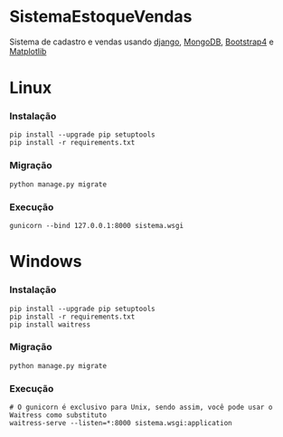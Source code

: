 # SistemaEstoqueVendas

Sistema de cadastro e vendas usando [django](https://www.djangoproject.com/), [MongoDB](https://www.mongodb.com/), [Bootstrap4](https://getbootstrap.com/) e [Matplotlib](https://matplotlib.org/)

# Linux
### Instalação

```shell
pip install --upgrade pip setuptools
pip install -r requirements.txt
```

### Migração

```shel
python manage.py migrate
```

### Execução

```shel
gunicorn --bind 127.0.0.1:8000 sistema.wsgi
```

# Windows
### Instalação

```shel
pip install --upgrade pip setuptools
pip install -r requirements.txt
pip install waitress
```

### Migração

```shel
python manage.py migrate
```

### Execução

```shel
# O gunicorn é exclusivo para Unix, sendo assim, você pode usar o Waitress como substituto
waitress-serve --listen=*:8000 sistema.wsgi:application
```

